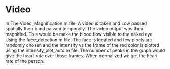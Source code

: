# Video

In The Video_Magnification.m file, A video is taken and Low passed spatially then band passed temporally. The video output was then magnified.
This would be make the blood flow visible to the naked eye. Using the face_detection.m file, The face is located and few pixels are randomly 
chosen and the intensity vs the frame of the red color is plotted using the intensity_plot_auto.m file. The number of peaks in the graph would
give the heart rate over those frames. When normalized we get the heart rate of the person.
